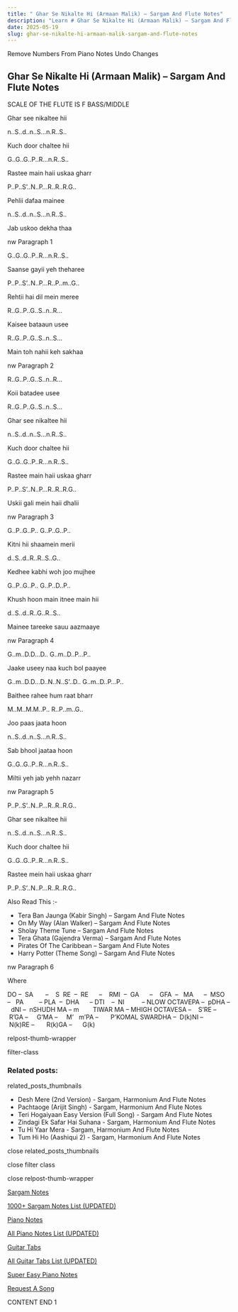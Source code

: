 ```yaml
---
title: " Ghar Se Nikalte Hi (Armaan Malik) – Sargam And Flute Notes"
description: "Learn # Ghar Se Nikalte Hi (Armaan Malik) – Sargam And Flute Notes notes, sargam, harmonium notations and flute notes. Easy step-by-step tutorial for beginners."
date: 2025-05-19
slug: ghar-se-nikalte-hi-armaan-malik-sargam-and-flute-notes
---
```


Remove Numbers From Piano Notes
Undo Changes

## Ghar Se Nikalte Hi (Armaan Malik) – Sargam And Flute Notes

SCALE OF THE FLUTE IS F BASS/MIDDLE

Ghar see nikaltee hii

n..S..d..n..S…n.R..S..

Kuch door chaltee hii

G..G..G..P..R…n.R..S..

Rastee main haii uskaa gharr

P..P..S’..N..P…R..R..R.G..

Pehlii dafaa mainee

n..S..d..n..S…n.R..S..

Jab uskoo dekha thaa

nw Paragraph 1

G..G..G..P..R…n.R..S..

Saanse gayii yeh theharee

P..P..S’..N..P…R..P..m..G..

Rehtii hai dil mein meree

R..G..P..G..S..n..R…

Kaisee bataaun usee

R..G..P..G..S..n..S…

Main toh nahii keh sakhaa

nw Paragraph 2

R..G..P..G..S..n..R…

Koii batadee usee

R..G..P..G..S..n..S…

Ghar see nikaltee hii

n..S..d..n..S…n.R..S..

Kuch door chaltee hii

G..G..G..P..R…n.R..S..

Rastee main haii uskaa gharr

P..P..S’..N..P…R..R..R.G..

Uskii gali mein haii dhalii

nw Paragraph 3

G..P..G..P.. G..P..G..P..

Kitni hii shaamein merii

d..S..d..R..R..S..G..

Kedhee kabhi woh joo mujhee

G..P..G..P.. G..P..D..P..

Khush hoon main itnee main hii

d..S..d..R..G..R..S..

Mainee tareeke sauu aazmaaye

nw Paragraph 4

G..m..D.D…D.. G..m..D..P…P..

Jaake useey naa kuch bol paayee

G..m..D.D…D..N..N..S’..D.. G..m..D..P…P..

Baithee rahee hum raat bharr

M..M..M.M..P.. R..P..m..G..

Joo paas jaata hoon

n..S..d..n..S…n.R..S..

Sab bhool jaataa hoon

G..G..G..P..R…n.R..S..

Miltii yeh jab yehh nazarr

nw Paragraph 5

P..P..S’..N..P…R..R..R.G..

Ghar see nikaltee hii

n..S..d..n..S…n.R..S..

Kuch door chaltee hii

G..G..G..P..R…n.R..S..

Rastee mein haii uskaa gharr

P..P..S’..N..P…R..R..R.G..

Also Read This :-

- Tera Ban Jaunga (Kabir Singh) – Sargam And Flute Notes
- On My Way (Alan Walker) – Sargam And Flute Notes
- Sholay Theme Tune – Sargam And Flute Notes
- Tera Ghata (Gajendra Verma) – Sargam And Flute Notes
- Pirates Of The Caribbean – Sargam And Flute Notes
- Harry Potter (Theme Song) – Sargam And Flute Notes

nw Paragraph 6

Where

DO –  SA       –    S  RE  –  RE      –    RMI  –  GA      –    GFA  –   MA      –  MSO  –   PA         – PLA  –  DHA      – DTI    –  NI          – NLOW OCTAVEPA –  pDHA –  dNI –  nSHUDH MA – m        TIWAR MA – MHIGH OCTAVESA –    S’RE –     R’GA –     G’MA –     M’   m’PA –       P’KOMAL SWARDHA –  D(k)NI –       N(k)RE –       R(k)GA –      G(k)

relpost-thumb-wrapper

filter-class

### Related posts:

related_posts_thumbnails

- Desh Mere (2nd Version) - Sargam, Harmonium And Flute Notes
- Pachtaoge (Arijit Singh) - Sargam, Harmonium And Flute Notes
- Teri Hogaiyaan Easy Version (Full Song) - Sargam And Flute Notes
- Zindagi Ek Safar Hai Suhana - Sargam, Harmonium And Flute Notes
- Tu Hi Yaar Mera - Sargam, Harmonium And Flute Notes
- Tum Hi Ho (Aashiqui 2) - Sargam, Harmonium And Flute Notes

close related_posts_thumbnails

close filter class

close relpost-thumb-wrapper

[Sargam Notes](/sargam-notes.html)

[1000+ Sargam Notes List (UPDATED)](/all-songs-list-sargam-notes.html)

[Piano Notes](/piano-notes.html)

[All Piano Notes List (UPDATED)](/all-songs-list-piano-notes.html)

[Guitar Tabs](/guitar-tabs.html)

[All Guitar Tabs List (UPDATED)](/all-songs-list-guitar-tabs.html)

[Super Easy Piano Notes](https://studywall.in/)

[Request A Song](/request-a-song.html)

CONTENT END 1
